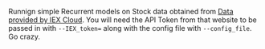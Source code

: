 Runnign simple Recurrent models on Stock data obtained from  <a href="https://iexcloud.io">Data provided by IEX Cloud</a>. You will need the API Token from that website to be passed in with `--IEX_token=` along with the config file with `--config_file`.
Go crazy.